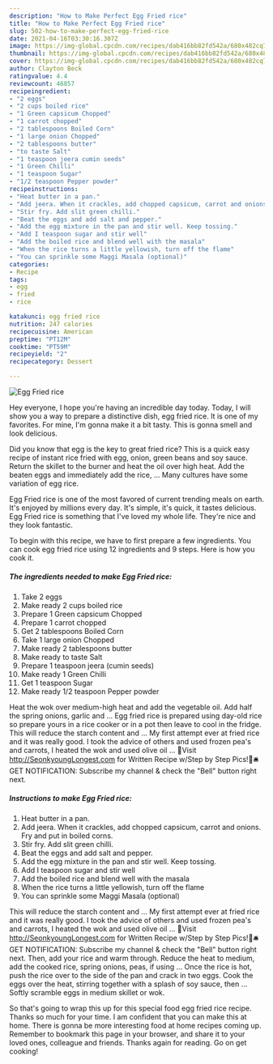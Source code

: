 ```yaml
---
description: "How to Make Perfect Egg Fried rice"
title: "How to Make Perfect Egg Fried rice"
slug: 502-how-to-make-perfect-egg-fried-rice
date: 2021-04-16T03:30:16.307Z
image: https://img-global.cpcdn.com/recipes/dab416bb82fd542a/680x482cq70/egg-fried-rice-recipe-main-photo.jpg
thumbnail: https://img-global.cpcdn.com/recipes/dab416bb82fd542a/680x482cq70/egg-fried-rice-recipe-main-photo.jpg
cover: https://img-global.cpcdn.com/recipes/dab416bb82fd542a/680x482cq70/egg-fried-rice-recipe-main-photo.jpg
author: Clayton Beck
ratingvalue: 4.4
reviewcount: 46857
recipeingredient:
- "2 eggs"
- "2 cups boiled rice"
- "1 Green capsicum Chopped"
- "1 carrot chopped"
- "2 tablespoons Boiled Corn"
- "1 large onion Chopped"
- "2 tablespoons butter"
- "to taste Salt"
- "1 teaspoon jeera cumin seeds"
- "1 Green Chilli"
- "1 teaspoon Sugar"
- "1/2 teaspoon Pepper powder"
recipeinstructions:
- "Heat butter in a pan."
- "Add jeera. When it crackles, add chopped capsicum, carrot and onions. Fry and put in boiled corns."
- "Stir fry. Add slit green chilli."
- "Beat the eggs and add salt and pepper."
- "Add the egg mixture in the pan and stir well. Keep tossing."
- "Add I teaspoon sugar and stir well"
- "Add the boiled rice and blend well with the masala"
- "When the rice turns a little yellowish, turn off the flame"
- "You can sprinkle some Maggi Masala (optional)"
categories:
- Recipe
tags:
- egg
- fried
- rice

katakunci: egg fried rice 
nutrition: 247 calories
recipecuisine: American
preptime: "PT12M"
cooktime: "PT59M"
recipeyield: "2"
recipecategory: Dessert

---
```



![Egg Fried rice](https://img-global.cpcdn.com/recipes/dab416bb82fd542a/680x482cq70/egg-fried-rice-recipe-main-photo.jpg)

Hey everyone, I hope you're having an incredible day today. Today, I will show you a way to prepare a distinctive dish, egg fried rice. It is one of my favorites. For mine, I'm gonna make it a bit tasty. This is gonna smell and look delicious.

Did you know that egg is the key to great fried rice? This is a quick easy recipe of instant rice fried with egg, onion, green beans and soy sauce. Return the skillet to the burner and heat the oil over high heat. Add the beaten eggs and immediately add the rice, … Many cultures have some variation of egg rice.

Egg Fried rice is one of the most favored of current trending meals on earth. It's enjoyed by millions every day. It's simple, it's quick, it tastes delicious. Egg Fried rice is something that I've loved my whole life. They're nice and they look fantastic.


To begin with this recipe, we have to first prepare a few ingredients. You can cook egg fried rice using 12 ingredients and 9 steps. Here is how you cook it.

<!--inarticleads1-->

##### The ingredients needed to make Egg Fried rice:

1. Take 2 eggs
1. Make ready 2 cups boiled rice
1. Prepare 1 Green capsicum Chopped
1. Prepare 1 carrot chopped
1. Get 2 tablespoons Boiled Corn
1. Take 1 large onion Chopped
1. Make ready 2 tablespoons butter
1. Make ready to taste Salt
1. Prepare 1 teaspoon jeera (cumin seeds)
1. Make ready 1 Green Chilli
1. Get 1 teaspoon Sugar
1. Make ready 1/2 teaspoon Pepper powder


Heat the wok over medium-high heat and add the vegetable oil. Add half the spring onions, garlic and … Egg fried rice is prepared using day-old rice so prepare yours in a rice cooker or in a pot then leave to cool in the fridge. This will reduce the starch content and … My first attempt ever at fried rice and it was really good. I took the advice of others and used frozen pea&#39;s and carrots, I heated the wok and used olive oil … 🌼Visit http://SeonkyoungLongest.com for Written Recipe w/Step by Step Pics!🌼🛎 GET NOTIFICATION: Subscribe my channel &amp; check the &#34;Bell&#34; button right next. 

<!--inarticleads2-->

##### Instructions to make Egg Fried rice:

1. Heat butter in a pan.
1. Add jeera. When it crackles, add chopped capsicum, carrot and onions. Fry and put in boiled corns.
1. Stir fry. Add slit green chilli.
1. Beat the eggs and add salt and pepper.
1. Add the egg mixture in the pan and stir well. Keep tossing.
1. Add I teaspoon sugar and stir well
1. Add the boiled rice and blend well with the masala
1. When the rice turns a little yellowish, turn off the flame
1. You can sprinkle some Maggi Masala (optional)


This will reduce the starch content and … My first attempt ever at fried rice and it was really good. I took the advice of others and used frozen pea&#39;s and carrots, I heated the wok and used olive oil … 🌼Visit http://SeonkyoungLongest.com for Written Recipe w/Step by Step Pics!🌼🛎 GET NOTIFICATION: Subscribe my channel &amp; check the &#34;Bell&#34; button right next. Then, add your rice and warm through. Reduce the heat to medium, add the cooked rice, spring onions, peas, if using … Once the rice is hot, push the rice over to the side of the pan and crack in two eggs. Cook the eggs over the heat, stirring together with a splash of soy sauce, then … Softly scramble eggs in medium skillet or wok. 

So that's going to wrap this up for this special food egg fried rice recipe. Thanks so much for your time. I am confident that you can make this at home. There is gonna be more interesting food at home recipes coming up. Remember to bookmark this page in your browser, and share it to your loved ones, colleague and friends. Thanks again for reading. Go on get cooking!
